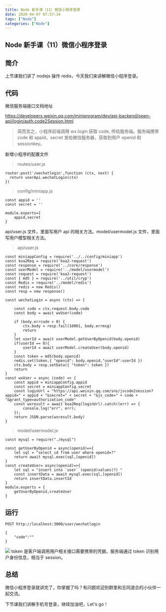 ```yaml
---
title: Node 新手课（11）微信小程序登录
date: 2020-04-07 07:57:34
tags: ["Node"]
categories: ["Node"]
---
```


## Node 新手课（11）微信小程序登录

## 简介

上节课我们讲了 nodejs 操作 redis，今天我们来讲解微信小程序登录。

## 代码

微信服务端接口文档地址

https://developers.weixin.qq.com/miniprogram/dev/api-backend/open-api/login/auth.code2Session.html

> 简而言之，小程序前端调用 wx.login 获取 code, 传给服务端。服务端携带 code 和 appid，secret 发给微信服务器，获取到用户 openid 和 sessionkey。

新增小程序的配置文件

> routes/user.js

```
router.post('/wechatlogin',function (ctx, next) {
  return userApi.wechatLogin(ctx)
})
```

> config/miniapp.js

```
const appid = ''
const secret = ''

module.exports={
    appid,secret
}
```

api/user.js 文件，里面写用户 api 的相关方法。model/usermodel.js 文件，里面写用户模型相关方法。

> api/user.js

```
const miniappConfig = require('../../config/miniapp')
const koa2Req = require('koa2-request')
const response = require('../core/response')
const userModel = require('../model/usermodel')
const request = require('koa2-request')
const { md5 } = require('../util/cryp')
const Redis = require('../model/redis')
const redis = new Redis()
const resp = new response()

const wechatLogin = async (ctx) => {

    const code = ctx.request.body.code
    const body = await wxUser(code)

    if (body.errcode > 0) {
        ctx.body = resp.fail(10001, body.errmsg)
        return
    }
    let userId = await userModel.getUserByOpenid(body.openid)
    if(userId == 0){
        userId = await userModel.createUser(body.openid)
    }
    const token = md5(body.openid)
    redis.set(token,{ "openid": body.openid,"userId":userId })
    ctx.body = resp.setData({ "token": token })
    return
}
const wxUser = async (code) => {
    const appid = miniappConfig.appid
    const secret = miniappConfig.secret
    const loginUrl = "https://api.weixin.qq.com/sns/jscode2session?appid=" + appid + "&secret=" + secret + "&js_code=" + code + "&grant_type=authorization_code"
    const wxresult = await koa2Req(loginUrl).catch((err) => {
        console.log("err", err);
    });
    return JSON.parse(wxresult.body)
}
```

> model/usermodel.js

```
const mysql = require("./mysql")

const getUserByOpenid = async(openid)=>{
    let sql = "select id from user where openid=?"
    return await mysql.exec(sql,[openid])
}
const createUser= async(openid)=>{
    let sql = "insert into `user` (openid)values(?) "
    const insertData = await mysql.exec(sql,[openid])
    return insertData.insertId
}
module.exports = {
    getUserByOpenid,createUser
}
```

## 运行

```
POST http://localhost:3000/user/wechatlogin

{
    "code":""
}
```

![](https://cdn.guojiang.club/Fo6qftIGMQq8uM7ANRdWs9Kskow5)
token 是客户端调用用户相关接口需要携带的凭据，服务端通过 token 识别用户身份信息，相当于 session。

## 总结

微信小程序登录就讲完了，你掌握了吗？有问题欢迎到群里和志同道合的小伙伴一起交流。

下节课我们讲解手机号登录，继续加油吧，Let's go！
